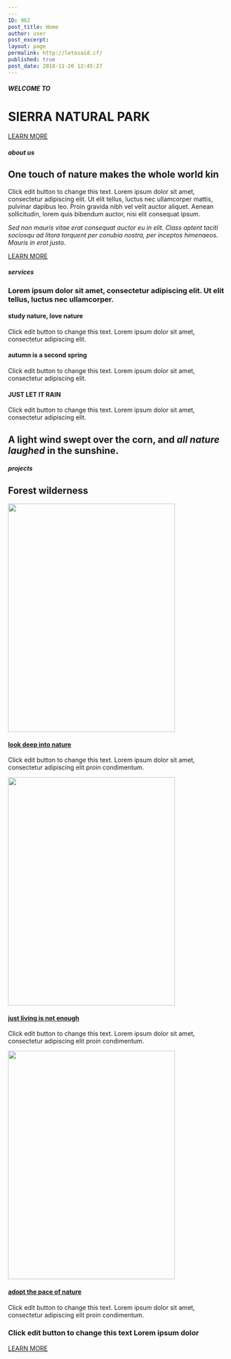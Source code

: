 ```yaml
---
---
ID: 962
post_title: Home
author: user
post_excerpt:
layout: page
permalink: http://letosaid.cf/
published: true
post_date: 2018-11-26 12:45:27
---
```

<h5>WELCOME TO</h5>		
			<h1>SIERRA NATURAL PARK</h1>		
			<a href="#" role="button">
						LEARN MORE
					</a>
			<h5>about us</h5>		
			<h2>One touch of nature makes the whole world kin</h2>		
		<p>Click edit button to change this text. Lorem ipsum dolor sit amet, consectetur adipiscing elit. Ut elit tellus, luctus nec ullamcorper mattis, pulvinar dapibus leo. Proin gravida nibh vel velit auctor aliquet. Aenean sollicitudin, lorem quis bibendum auctor, nisi elit consequat ipsum. </p><p><em>Sed non mauris vitae erat consequat auctor eu in elit. Class aptent taciti sociosqu ad litora torquent per conubia nostra, per inceptos himenaeos. Mauris in erat justo.</em></p>		
			<a href="#" role="button">
						LEARN MORE
					</a>
			<h5>services</h5>		
		<h3>Lorem ipsum dolor sit amet, consectetur adipiscing elit. Ut elit tellus, luctus nec ullamcorper.</h3>		
			<h4>study nature, love nature</h4>		
		<p>Click edit button to change this text. Lorem ipsum dolor sit amet, consectetur adipiscing elit. </p>		
			<h4>autumn is a second spring</h4>		
		<p>Click edit button to change this text. Lorem ipsum dolor sit amet, consectetur adipiscing elit. </p>		
			<h4>JUST LET IT RAIN
</h4>		
		<p>Click edit button to change this text. Lorem ipsum dolor sit amet, consectetur adipiscing elit. </p><h2>A light wind swept over the corn, and <em>all nature laughed </em>in the sunshine.</h2>		
			<h5>projects</h5>		
			<h2>Forest wilderness</h2>		
										<img width="380" height="520" src="https://websitedemos.net/sierra-nature-02/wp-content/uploads/sites/339/2018/11/img-01-free-img.jpg" alt="" srcset="https://websitedemos.net/sierra-nature-02/wp-content/uploads/sites/339/2018/11/img-01-free-img.jpg 380w, https://websitedemos.net/sierra-nature-02/wp-content/uploads/sites/339/2018/11/img-01-free-img-219x300.jpg 219w" sizes="(max-width: 380px) 100vw, 380px" />											
			<h4><a href="#">look deep into nature</a></h4>		
		<p>Click edit button to change this text. Lorem ipsum dolor sit amet, consectetur adipiscing elit proin condimentum.</p>		
										<img width="380" height="520" src="https://websitedemos.net/sierra-nature-02/wp-content/uploads/sites/339/2018/11/img-02-free-img.jpg" alt="" srcset="https://websitedemos.net/sierra-nature-02/wp-content/uploads/sites/339/2018/11/img-02-free-img.jpg 380w, https://websitedemos.net/sierra-nature-02/wp-content/uploads/sites/339/2018/11/img-02-free-img-219x300.jpg 219w" sizes="(max-width: 380px) 100vw, 380px" />											
			<h4><a href="#">just living is not enough</a></h4>		
		<p>Click edit button to change this text. Lorem ipsum dolor sit amet, consectetur adipiscing elit proin condimentum.</p>		
										<img width="380" height="520" src="https://websitedemos.net/sierra-nature-02/wp-content/uploads/sites/339/2018/11/img-03-free-img.jpg" alt="" srcset="https://websitedemos.net/sierra-nature-02/wp-content/uploads/sites/339/2018/11/img-03-free-img.jpg 380w, https://websitedemos.net/sierra-nature-02/wp-content/uploads/sites/339/2018/11/img-03-free-img-219x300.jpg 219w" sizes="(max-width: 380px) 100vw, 380px" />											
			<h4><a href="#">adopt the pace of nature</a></h4>		
		<p>Click edit button to change this text. Lorem ipsum dolor sit amet, consectetur adipiscing elit proin condimentum.</p>		
			<h3>Click edit button to change this text Lorem ipsum dolor</h3>		
			<a href="#" role="button">
						LEARN MORE
					</a>